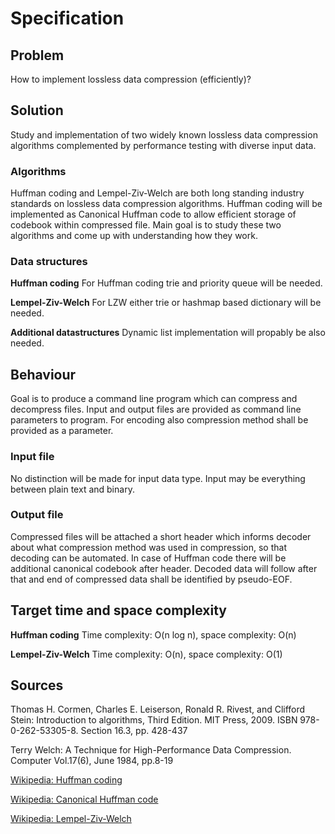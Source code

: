 # Specification

## Problem
How to implement lossless data compression (efficiently)?

## Solution
Study and implementation of two widely known lossless data compression algorithms complemented by performance testing with diverse input data.

### Algorithms
Huffman coding and Lempel-Ziv-Welch are both long standing industry standards on lossless data compression algorithms. Huffman coding will be implemented as Canonical Huffman code to allow efficient storage of codebook within compressed file. Main goal is to study these two algorithms and come up with understanding how they work.

### Data structures
**Huffman coding** 
For Huffman coding trie and priority queue will be needed.

**Lempel-Ziv-Welch** 
For LZW either trie or hashmap based dictionary will be needed.

**Additional datastructures**
Dynamic list implementation will propably be also needed.

## Behaviour
Goal is to produce a command line program which can compress and decompress files. Input and output files are provided as command line parameters to program. For encoding also compression method shall be provided as a parameter.

### Input file
No distinction will be made for input data type. Input may be everything between plain text and binary.

### Output file
Compressed files will be attached a short header which informs decoder about what compression method was used in compression, so that decoding can be automated. In case of Huffman code there will be additional canonical codebook after header. Decoded data will follow after that and end of compressed data shall be identified by pseudo-EOF.

## Target time and space complexity
**Huffman coding**
Time complexity: O(n log n), space complexity: O(n)

**Lempel-Ziv-Welch**
Time complexity: O(n), space complexity: O(1)

## Sources
Thomas H. Cormen, Charles E. Leiserson, Ronald R. Rivest, and Clifford Stein: Introduction to algorithms, Third Edition. MIT Press, 2009. ISBN 978-0-262-53305-8. Section 16.3, pp. 428-437

Terry Welch: A Technique for High-Performance Data Compression. Computer Vol.17(6), June 1984, pp.8-19

[Wikipedia: Huffman coding](https://en.wikipedia.org/wiki/Huffman_coding)

[Wikipedia: Canonical Huffman code](https://en.wikipedia.org/wiki/Canonical_Huffman_code)

[Wikipedia: Lempel-Ziv-Welch](https://en.wikipedia.org/wiki/Lempel%E2%80%93Ziv%E2%80%93Welch)
